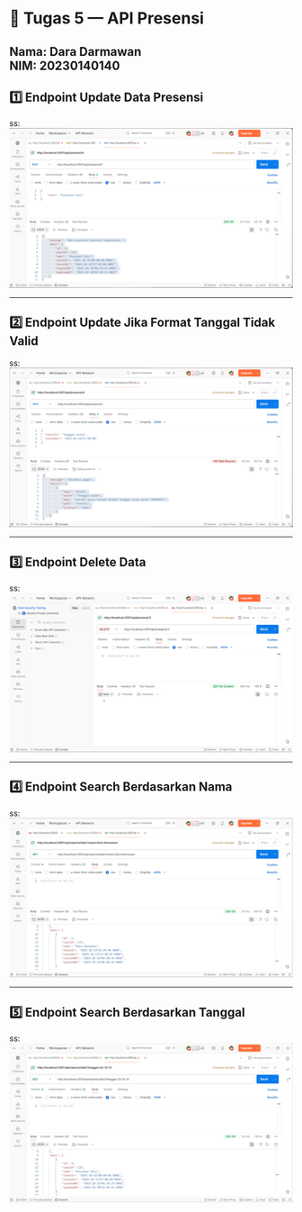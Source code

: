 # 🧾 Tugas 5 — API Presensi

Nama: **Dara Darmawan**  
NIM: **20230140140**  
---

## 1️⃣ Endpoint Update Data Presensi  
ss: ![update-data](/ss/Put-NamaBaru-(tugas5).png)

---

## 2️⃣ Endpoint Update Jika Format Tanggal Tidak Valid  
ss: ![update-invalid](/ss/Put-SalahTanggal-(tugas5).png)

---

## 3️⃣ Endpoint Delete Data  
ss: ![delete-data](/ss/Delete(tugas5).png)

---

## 4️⃣ Endpoint Search Berdasarkan Nama  
ss: ![search-nama](/ss/Get-bynama-(tugas5).png)

---

## 5️⃣ Endpoint Search Berdasarkan Tanggal  
ss: ![search-tanggal](/ss/Get-bytanggal-(tugas5).png)
